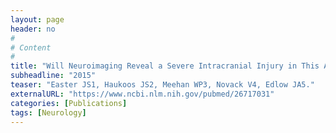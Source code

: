 ```yaml
---
layout: page
header: no
#
# Content
#
title: "Will Neuroimaging Reveal a Severe Intracranial Injury in This Adult With Minor Head Trauma?: The Rational Clinical Examination Systematic Review."
subheadline: "2015"
teaser: "Easter JS1, Haukoos JS2, Meehan WP3, Novack V4, Edlow JA5."
externalURL: "https://www.ncbi.nlm.nih.gov/pubmed/26717031"
categories: [Publications]
tags: [Neurology]
---
```

